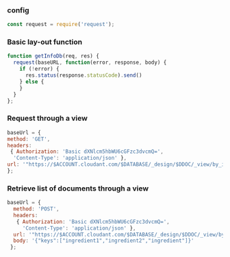### config
```javascript
const request = require('request');
```

### Basic lay-out function
```javascript
function getInfoDb(req, res) {
  request(baseURL, function(error, response, body) {
    if (!error) {
      res.status(response.statusCode).send()
    } else {  
    }
  }
};
```
  
### Request through a view
  ```javascript
baseUrl = { 
  method: 'GET',
  headers:
   { Authorization: 'Basic dXNlcm5hbWU6cGFzc3dvcmQ=',
    'Content-Type': 'application/json' },
  url: '"https://$ACCOUNT.cloudant.com/$DATABASE/_design/$DDOC/_view/by_ingredient?include_docs=true'
};
```
  
  

### Retrieve list of documents through a view
```javascript
baseUrl = { 
  method: 'POST',
  headers:
   { Authorization: 'Basic dXNlcm5hbWU6cGFzc3dvcmQ=',
     'Content-Type': 'application/json' },
  url: '"https://$ACCOUNT.cloudant.com/$DATABASE/_design/$DDOC/_view/by_ingredient?include_docs=true',
  body: '{"keys":["ingredient1","ingredient2","ingredient"]}' 
 };
```
